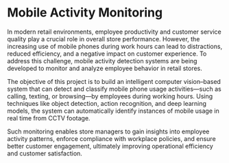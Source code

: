# Mobile Activity Monitoring
In modern retail environments, employee productivity and customer service quality play a crucial role in overall store performance. However, the increasing use of mobile phones during work hours can lead to distractions, reduced efficiency, and a negative impact on customer experience. To address this challenge, mobile activity detection systems are being developed to monitor and analyze employee behavior in retail stores.

The objective of this project is to build an intelligent computer vision–based system that can detect and classify mobile phone usage activities—such as calling, texting, or browsing—by employees during working hours. Using techniques like object detection, action recognition, and deep learning models, the system can automatically identify instances of mobile usage in real time from CCTV footage.

Such monitoring enables store managers to gain insights into employee activity patterns, enforce compliance with workplace policies, and ensure better customer engagement, ultimately improving operational efficiency and customer satisfaction.
